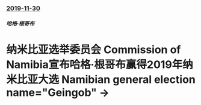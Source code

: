 ### [2019-11-30](/news/2019/11/30/index.md)

##### 哈格·根哥布
#  纳米比亚选举委员会 Commission of Namibia宣布哈格·根哥布赢得2019年纳米比亚大选 Namibian general election name="Geingob" ->



